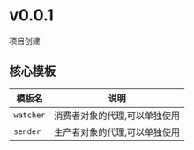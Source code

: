 # v0.0.1

项目创建


## 核心模板

| 模板名    | 说明                          |
| --------- | ----------------------------- |
| `watcher` | 消费者对象的代理,可以单独使用 |
| `sender`  | 生产者对象的代理,可以单独使用 |
